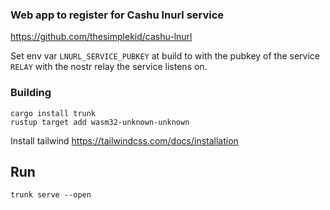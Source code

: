 ### Web app to register for Cashu lnurl service

https://github.com/thesimplekid/cashu-lnurl

Set env var `LNURL_SERVICE_PUBKEY` at build to with the pubkey of the service
`RELAY` with the nostr relay the service listens on.


### Building
```
cargo install trunk
rustup target add wasm32-unknown-unknown
```

Install tailwind 
https://tailwindcss.com/docs/installation

## Run
```
trunk serve --open
```


